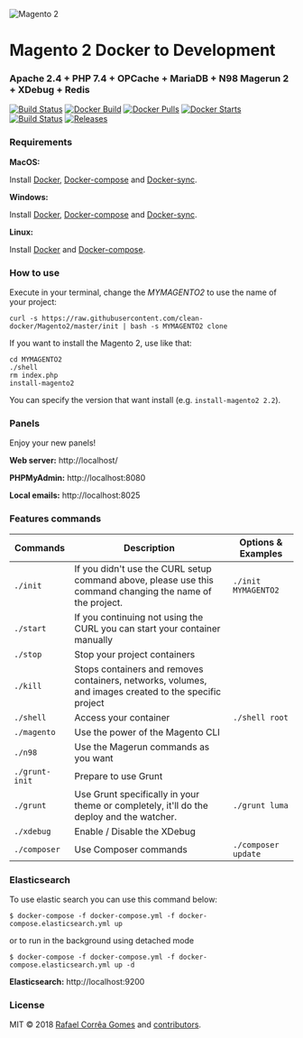 ![Magento 2](https://cdn.rawgit.com/rafaelstz/magento2-snippets-visualstudio/master/images/icon.png)

#  Magento 2 Docker to Development

### Apache 2.4 + PHP 7.4 + OPCache + MariaDB + N98 Magerun 2 + XDebug + Redis

[![Build Status](https://travis-ci.org/clean-docker/Magento2.svg?branch=master)](https://travis-ci.org/clean-docker/Magento2)
[![Docker Build](https://img.shields.io/docker/build/rafaelcgstz/magento2.svg)](https://hub.docker.com/r/rafaelcgstz/magento2/)
[![Docker Pulls](https://img.shields.io/docker/pulls/rafaelcgstz/magento2.svg)](https://hub.docker.com/r/rafaelcgstz/magento2/)
[![Docker Starts](https://img.shields.io/docker/stars/rafaelcgstz/magento2.svg)](https://hub.docker.com/r/rafaelcgstz/magento2/)
[![Build Status](https://images.microbadger.com/badges/image/rafaelcgstz/magento2.svg)](https://microbadger.com/images/rafaelcgstz/magento2)
[![Releases](https://img.shields.io/github/release/clean-docker/Magento2.svg)](https://github.com/clean-docker/Magento2/releases)

### Requirements

**MacOS:**

Install [Docker](https://docs.docker.com/docker-for-mac/install/), [Docker-compose](https://docs.docker.com/compose/install/#install-compose) and [Docker-sync](https://github.com/EugenMayer/docker-sync/wiki/docker-sync-on-OSX).

**Windows:**

Install [Docker](https://docs.docker.com/docker-for-windows/install/), [Docker-compose](https://docs.docker.com/compose/install/#install-compose) and [Docker-sync](https://github.com/EugenMayer/docker-sync/wiki/docker-sync-on-Windows).

**Linux:**

Install [Docker](https://docs.docker.com/engine/installation/linux/docker-ce/ubuntu/) and [Docker-compose](https://docs.docker.com/compose/install/#install-compose).

### How to use

Execute in your terminal, change the *MYMAGENTO2* to use the name of your project:

```
curl -s https://raw.githubusercontent.com/clean-docker/Magento2/master/init | bash -s MYMAGENTO2 clone
```

If you want to install the Magento 2, use like that:

```
cd MYMAGENTO2
./shell
rm index.php
install-magento2
```

You can specify the version that want install (e.g. `install-magento2 2.2`).

### Panels

Enjoy your new panels!

**Web server:** http://localhost/

**PHPMyAdmin:** http://localhost:8080

**Local emails:** http://localhost:8025

### Features commands

| Commands  | Description  | Options & Examples |
|---|---|---|
| `./init`  | If you didn't use the CURL setup command above, please use this command changing the name of the project.  | `./init MYMAGENTO2` |
| `./start`  | If you continuing not using the CURL you can start your container manually  | |
| `./stop`  | Stop your project containers  | |
| `./kill`  | Stops containers and removes containers, networks, volumes, and images created to the specific project  | |
| `./shell`  | Access your container  | `./shell root` | |
| `./magento`  | Use the power of the Magento CLI  | |
| `./n98`  | Use the Magerun commands as you want | |
| `./grunt-init`  | Prepare to use Grunt  | |
| `./grunt`  | Use Grunt specifically in your theme or completely, it'll do the deploy and the watcher.  | `./grunt luma` |
| `./xdebug`  |  Enable / Disable the XDebug | |
| `./composer`  |  Use Composer commands | `./composer update` |

### Elasticsearch 

To use elastic search you can use this command below:

`$ docker-compose -f docker-compose.yml -f docker-compose.elasticsearch.yml up`

or to run in the background using detached mode

`$ docker-compose -f docker-compose.yml -f docker-compose.elasticsearch.yml up -d`

**Elasticsearch:** http://localhost:9200

### License

MIT © 2018 [Rafael Corrêa Gomes](https://github.com/rafaelstz/) and [contributors](https://github.com/clean-docker/Magento2/graphs/contributors).
